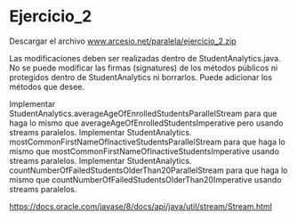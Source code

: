 # Ejercicio_2
Descargar el archivo www.arcesio.net/paralela/ejercicio_2.zip

Las modificaciones deben ser realizadas dentro de StudentAnalytics.java.
No se puede modificar las firmas (signatures) de los métodos públicos ni protegidos dentro de StudentAnalytics ni borrarlos. Puede adicionar los métodos que desee.

Implementar StudentAnalytics.averageAgeOfEnrolledStudentsParallelStream para que haga lo mismo que averageAgeOfEnrolledStudentsImperative pero usando streams paralelos.
Implementar StudentAnalytics. mostCommonFirstNameOfInactiveStudentsParallelStream para que haga lo mismo que mostCommonFirstNameOfInactiveStudentsImperative usando streams paralelos.
Implementar StudentAnalytics. countNumberOfFailedStudentsOlderThan20ParallelStream para que haga lo mismo que countNumberOfFailedStudentsOlderThan20Imperative usando streams paralelos.

https://docs.oracle.com/javase/8/docs/api/java/util/stream/Stream.html
